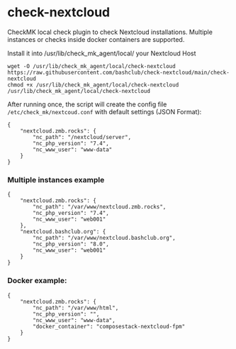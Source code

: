 # check-nextcloud
CheckMK local check plugin to check Nextcloud installations.
Multiple instances or checks inside docker containers are supported.

Install it into /usr/lib/check_mk_agent/local/ your Nextcloud Host
```
wget -O /usr/lib/check_mk_agent/local/check-nextcloud https://raw.githubusercontent.com/bashclub/check-nextcloud/main/check-nextcloud
chmod +x /usr/lib/check_mk_agent/local/check-nextcloud
/usr/lib/check_mk_agent/local/check-nextcloud
```

After running once, the script will create the config file `/etc/check_mk/nextcoud.conf` with default settings (JSON Format):
```
{
    "nextcloud.zmb.rocks": {
        "nc_path": "/nextcloud/server",
        "nc_php_version": "7.4",
        "nc_www_user": "www-data"
    }
}
```


### Multiple instances example
```
{
    "nextcloud.zmb.rocks": {
        "nc_path": "/var/www/nextcloud.zmb.rocks",
        "nc_php_version": "7.4",
        "nc_www_user": "web001"
    },
    "nextcloud.bashclub.org": {
        "nc_path": "/var/www/nextcloud.bashclub.org",
        "nc_php_version": "8.0",
        "nc_www_user": "web001"
    }
}
```
### Docker example:
```
{
    "nextcloud.zmb.rocks": {
        "nc_path": "/var/www/html",
        "nc_php_version": "",
        "nc_www_user": "www-data",
        "docker_container": "composestack-nextcloud-fpm"
    }
}
```
